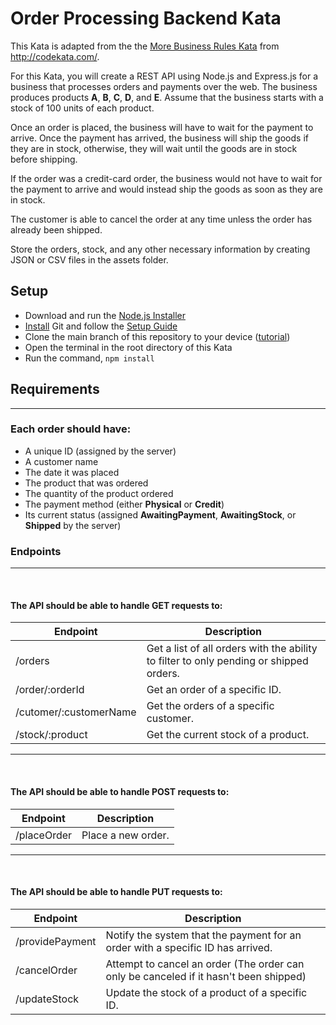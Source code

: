 # Order Processing Backend Kata
This Kata is adapted from the the [More Business Rules Kata](http://codekata.com/kata/kata17-more-business-rules/) from http://codekata.com/.

For this Kata, you will create a REST API using Node.js and Express.js for a business that processes orders and payments over the web. The business produces products **A**, **B**, **C**, **D**, and **E**. Assume that the business starts with a stock of 100 units of each product.

Once an order is placed, the business will have to wait for the payment to arrive. Once the payment has arrived, the business will ship the goods if they are in stock, otherwise, they will wait until the goods are in stock before shipping.

If the order was a credit-card order, the business would not have to wait for the payment to arrive and would instead ship the goods as soon as they are in stock.

The customer is able to cancel the order at any time unless the order has already been shipped.

Store the orders, stock, and any other necessary information by creating JSON or CSV files in the assets folder.

## **Setup**
- Download and run the [Node.js Installer](https://nodejs.dev/en/download/)
- [Install](https://git-scm.com/downloads) Git and follow the [Setup Guide](https://git-scm.com/book/en/v2/Getting-Started-First-Time-Git-Setup)
- Clone the main branch of this repository to your device ([tutorial](https://docs.github.com/en/repositories/creating-and-managing-repositories/cloning-a-repository))
- Open the terminal in the root directory of this Kata
- Run the command, `npm install`

## **Requirements**
<hr>

### Each order should have: 
- A unique ID (assigned by the server)
- A customer name
- The date it was placed
- The product that was ordered
- The quantity of the product ordered
- The payment method (either **Physical** or **Credit**)
- Its current status (assigned **AwaitingPayment**, **AwaitingStock**, or **Shipped** by the server)

### **Endpoints**

<hr>
<br>

#### The API should be able to handle GET requests to:
| Endpoint | Description |
| --- | --- |
| /orders | Get a list of all orders with the ability to filter to only pending or shipped orders. |
| /order/:orderId | Get an order of a specific ID. |
| /cutomer/:customerName | Get the orders of a specific customer. |
| /stock/:product | Get the current stock of a product. |

<hr>
<br>

#### The API should be able to handle POST requests to:
| Endpoint | Description |
| ---      | ---         |
| /placeOrder | Place a new order. |

<hr>
<br>

#### The API should be able to handle PUT requests to:
| Endpoint | Description |
| --- | --- |
| /providePayment | Notify the system that the payment for an order with a specific ID has arrived.
| /cancelOrder |Attempt to cancel an order (The order can only be canceled if it hasn't been shipped) |.
| /updateStock | Update the stock of a product of a specific ID. |
